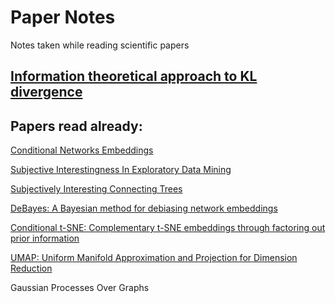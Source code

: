 # Paper Notes
Notes taken while reading scientific papers

## [Information theoretical approach to KL divergence](https://github.com/rapharomero/PaperNotes/blob/master/notes/InformationTheory/Information%20Theory.ipynb) ##

## Papers read already:

[Conditional Networks Embeddings](https://github.com/rapharomero/PaperNotes/blob/master/notes/ConditionalNetworkEmbeddings.md)

[Subjective Interestingness In Exploratory Data Mining](https://github.com/rapharomero/PaperNotes/blob/master/notes/SubjectiveInterestingnessInExploratoryDataMining.md)

[Subjectively Interesting Connecting Trees](https://github.com/rapharomero/PaperNotes/blob/master/notes/SubjectivelyInterestingConnectingTree.md)

[DeBayes: A Bayesian method for debiasing network embeddings](https://github.com/rapharomero/PaperNotes/blob/master/notes/DeBayes.md)

[Conditional t-SNE: Complementary t-SNE embeddings through factoring out prior information](https://github.com/rapharomero/PaperNotes/blob/master/notes/c-TSNE.md)

[UMAP: Uniform Manifold Approximation and Projection for Dimension Reduction](https://github.com/rapharomero/PaperNotes/blob/master/notes/UMAP.md)

Gaussian Processes Over Graphs
